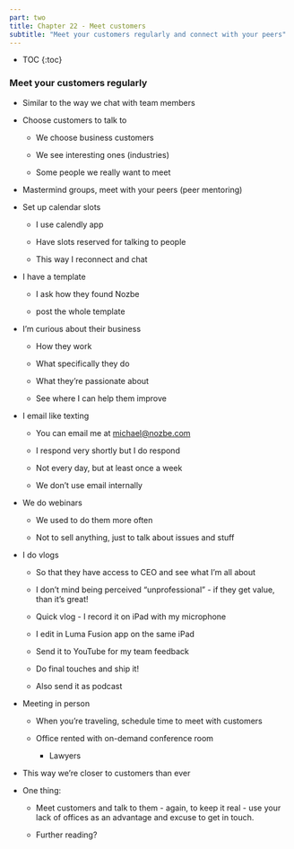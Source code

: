 ```yaml
---
part: two
title: Chapter 22 - Meet customers
subtitle: "Meet your customers regularly and connect with your peers"
---
```


* TOC
{:toc}

### Meet your customers regularly

- Similar to the way we chat with team members

- Choose customers to talk to

	- We choose business customers

	- We see interesting ones (industries)

	- Some people we really want to meet

- Mastermind groups, meet with your peers (peer mentoring)

- Set up calendar slots

	- I use calendly app

	- Have slots reserved for talking to people

	- This way I reconnect and chat

- I have a template

	- I ask how they found Nozbe

	- post the whole template

- I’m curious about their business

	- How they work

	- What specifically they do

	- What they’re passionate about

	- See where I can help them improve

- I email like texting

	- You can email me at michael@nozbe.com

	- I respond very shortly but I do respond

	- Not every day, but at least once a week

	- We don’t use email internally

- We do webinars

	- We used to do them more often

	- Not to sell anything, just to talk about issues and stuff

- I do vlogs

	- So that they have access to CEO and see what I’m all about

	- I don’t mind being perceived “unprofessional” - if they get value, than it’s great!

	- Quick vlog - I record it on iPad with my microphone

	- I edit in Luma Fusion app on the same iPad

	- Send it to YouTube for my team feedback

	- Do final touches and ship it!

	- Also send it as podcast

- Meeting in person

	- When you’re traveling, schedule time to meet with customers

	- Office rented with on-demand conference room

		- Lawyers

- This way we’re closer to customers than ever

- One thing:

	- Meet customers and talk to them - again, to keep it real - use your lack of offices as an advantage and excuse to get in touch.

	- Further reading?
